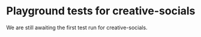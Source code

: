 # Playground tests for creative-socials
We are still awaiting the first test run for creative-socials.
